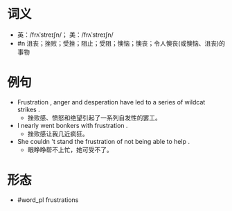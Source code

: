 # 词义
- 英：/frʌˈstreɪʃn/； 美：/frʌˈstreɪʃn/
- #n 沮丧；挫败；受挫；阻止；受阻；懊恼；懊丧；令人懊丧(或懊恼、沮丧)的事物
# 例句
- Frustration , anger and desperation have led to a series of wildcat strikes .
	- 挫败感、愤怒和绝望引起了一系列自发性的罢工。
- I nearly went bonkers with frustration .
	- 挫败感让我几近疯狂。
- She couldn 't stand the frustration of not being able to help .
	- 眼睁睁帮不上忙，她可受不了。
# 形态
- #word_pl frustrations
